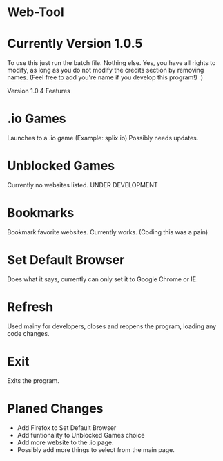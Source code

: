 # Web-Tool
# Currently Version 1.0.5
To use this just run the batch file. Nothing else. 
Yes, you have all rights to modify, as long as you do not modify the credits
section by removing names. (Feel free to add you're name if you develop this
program!) :)

Version 1.0.4
Features

# .io Games
Launches to a .io game (Example: splix.io)
Possibly needs updates.

# Unblocked Games
Currently no websites listed.
UNDER DEVELOPMENT

# Bookmarks
Bookmark favorite websites.
Currently works. (Coding this was a pain)

# Set Default Browser
Does what it says, currently can only set it to Google Chrome or IE.

# Refresh
Used mainy for developers, closes and reopens the program, loading any code changes.

# Exit
Exits the program.

# Planed Changes
- Add Firefox to Set Default Browser
- Add funtionality to Unblocked Games choice
- Add more website to the .io page.
- Possibly add more things to select from the main page.
